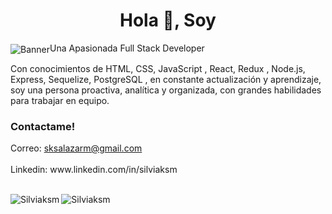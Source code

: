 


<h1 align="center">Hola 👋, Soy </h1>
<img src="https://res.cloudinary.com/dowhfu3fj/image/upload/v1670209636/recipes/Silvia_mwkk7c.png" alt="Banner"
<h3 align="center">Una Apasionada Full Stack Developer</h3>
<p> Con conocimientos de HTML, CSS, JavaScript , React, Redux , Node.js, Express, Sequelize, PostgreSQL , en constante actualización y aprendizaje, soy una persona proactiva, analítica y organizada, con grandes habilidades para trabajar en equipo.
<!-- <p>Realice una app de forma individual llamada Dogs en la que puedes filtrar , ordenar , buscar por nombre o crear una nueva raza tambien cuenta con paginado, despues de esto realice de forma gurpual una llamada food Express en la cual puedes hacer pagos con Mercado Pago o Paypal, tambien tiene inicio de sesion con auth0 , de forma responsive, y al hacer un pago utilizamos nodemailer para la notificacion por correo , entre otras cosas </p> -->
   
<h3> Contactame! </h3>
Correo: 
<a href= mailto:sksalazarm@gmail.com> sksalazarm@gmail.com
</a><br></br>
Linkedin: www.linkedin.com/in/silviaksm
<br></br>



<p><img align="left" src="https://github-readme-stats.vercel.app/api/top-langs?username=Silviaksm&show_icons=true&locale=en&layout=compact" alt="Silviaksm" /> </p>

<p> <img align="center" src="https://github-readme-stats.vercel.app/api?username=Silviaksm&show_icons=true&locale=en" alt="Silviaksm" /> </p>




